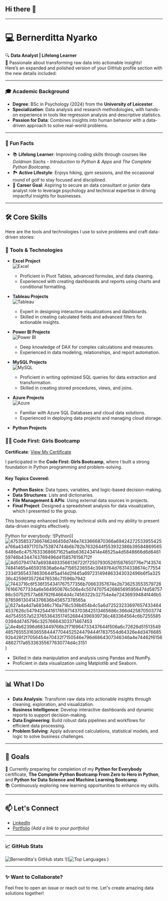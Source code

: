 ## Hi there 👋

---

# 💻 Bernerditta Nyarko  
🔍 **Data Analyst | Lifelong Learner**  
🌟 Passionate about transforming raw data into actionable insights!  
Here’s an expanded and polished version of your GitHub profile section with the new details included:

---

### 🎓 Academic Background  
- **Degree**: BSc in Psychology (2024) from the **University of Leicester**.  
- **Specialization**: Data analysis and research methodologies, with hands-on experience in tools like regression analysis and descriptive statistics.  
- **Passion for Data**: Combines insights into human behavior with a data-driven approach to solve real-world problems.  

---

### 🧠 Fun Facts  
- 📚 **Lifelong Learner**: Improving coding skills through courses like *Goldman Sachs - Introduction to Python & Apps* and *The Complete Python Bootcamp*.  
- 🏞️ **Active Lifestyle**: Enjoys hiking, gym sessions, and the occasional round of golf to stay focused and disciplined.  
- 🚀 **Career Goal**: Aspiring to secure an data consultant or junior data analyst role to leverage psychology and technical expertise in driving impactful insights for businesses.  


---

## 🛠️ Core Skills  
Here are the tools and technologies I use to solve problems and craft data-driven stories:  

### 🧰 **Tools & Technologies**
- **Excel Project**  
  ![Excel](https://github.com/Bernerditta/wealth_of__nations_project_using_excel_and_tableau)  
  - Proficient in Pivot Tables, advanced formulas, and data cleaning.  
  - Experienced with creating dashboards and reports using charts and conditional formatting.  

- **Tableau Projects**  
  ![Tableau](https://github.com/Bernerditta/Global_Superstore_Dashboard)  
  - Expert in designing interactive visualizations and dashboards.  
  - Skilled in creating calculated fields and advanced filters for actionable insights.  

- **Power BI Projects**  
  ![Power BI](https://github.com/Bernerditta/Titanic_Dataset_Power_BI)  
  - Deep knowledge of DAX for complex calculations and measures.  
  - Experienced in data modeling, relationships, and report automation.  

- **MySQL Projects**  
  ![MySQL](https://github.com/Bernerditta/Databases-and-SQL)  
  - Proficient in writing optimized SQL queries for data extraction and transformation.  
  - Skilled in creating stored procedures, views, and joins.  

- **Azure Projects**  
  ![Azure]()  
  - Familiar with Azure SQL Databases and cloud data solutions.  
  - Experienced in deploying data projects and managing cloud storage.  

- **Python Projects**
### 👩‍💻 Code First: Girls Bootcamp  
**Certificate**: [View My Certificate](![image](https://github.com/user-attachments/assets/6f653f91-e4f1-4936-b75a-45e256f94277)
)  

I participated in the **Code First: Girls Bootcamp**, where I built a strong foundation in Python programming and problem-solving.  

#### Key Topics Covered:
- **Python Basics**: Data types, variables, and logic-based decision-making.  
- **Data Structures**: Lists and dictionaries.  
- **File Management & APIs**: Using external data sources in projects.  
- **Final Project**: Designed a spreadsheet analysis for data visualization, which I presented to the group.  

This bootcamp enhanced both my technical skills and my ability to present data-driven insights effectively.

Python for everybody:
 ![Python](![475358537366746246456d746e7433666870366a69424272533955425a766a434971707a753874744b6b782b7632644f553932386b395848695656486e6c47576333686671625a6b636243414e48525a4d5848666d6d646159746b4344743769496d4158576156712f](https://github.com/user-attachments/assets/a9166696-feae-4b0b-b05d-239020124837)
![4d507941747a69384933566136722f725079305261587650776e714357474841465a465931636a6e4a71565236554c3949764d76314338674c775542334f3654374630644f5a414d2f445a697231494863343032496b6f5a32536c42596f35726476536c71596b7942](https://github.com/user-attachments/assets/03fcd60d-b99d-4046-aba7-78641c2c61ab)
![7443716c6f536f354341767577356b70663357674e2b736253553579726761667677334a6e564950676c506e4c50747075426865695956474d5875786c50752f577a68792f64664d4c7456322b32754e4e72436939484f446b5878596130414376636b45657378565a](https://github.com/user-attachments/assets/f478fcc0-c2a8-425f-aa04-fedfdbcb5795)
![627a4a4d7a68346c716a716c536b654b4c5a6d725232336976574334644537626c54794254416176587143703842513465686c366d4258705037744d7545557a52376536435174526844396939736c483364564c6b72555850394d4745796c32576664303371467453](https://github.com/user-attachments/assets/77c4988c-b3bc-4e9e-90ef-cdde62fa25c2)
![4e4b62396d683449766b2f716964733437644f506a6c72626d5151354948576555316365584447704452524479444f7837554d64326e4d347668592b426f2f7056454e70432f7150546e796d6864307346346a4e74462f61564862717a65336355677630774d4c3151](https://github.com/user-attachments/assets/715326fd-75bd-41fc-b46d-ca4629ee6d2a)
)
  - Skilled in data manipulation and analysis using Pandas and NumPy.  
  - Proficient in data visualization using Matplotlib and Seaborn.  





---

## 📊 What I Do  
- **Data Analysis**: Transform raw data into actionable insights through cleaning, exploration, and visualization.  
- **Business Intelligence**: Develop interactive dashboards and dynamic reports to support decision-making.  
- **Data Engineering**: Build robust data pipelines and workflows for efficient data processing.  
- **Problem Solving**: Apply advanced calculations, statistical models, and logic to solve business challenges.  

---

## 🌟 Goals  
🚀 Currently preparing for completion of my **Python for Everybody** certificate, **The Complete Python Bootcamp From Zero to Hero in Python**, and **Python for Data Science and Machine Learning Bootcamp**.  
📚 Continuously exploring new learning opportunities to enhance my skills.

---

## 📫 Let's Connect  
- [LinkedIn](https://www.linkedin.com/in/bernerditta-nyarko/)  
- [Portfolio](#) _(Add a link to your portfolio)_
  

---
### 📈 GitHub Stats  
![Bernerditta's GitHub stats](https://github-readme-stats.vercel.app/api?username=Bernerditta&show_icons=true&theme=radical) 
![(![Top Languages](https://github-readme-stats.vercel.app/api/top-langs/?username=Bernerditta&layout=compact&theme=radical)
)


---

### ✨ Want to Collaborate?  
Feel free to open an issue or reach out to me. Let's create amazing data solutions together!



